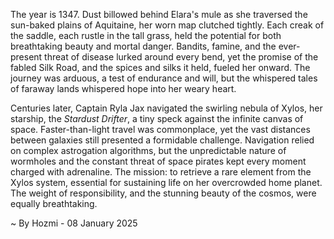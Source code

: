 
The year is 1347.  Dust billowed behind Elara's mule as she traversed the sun-baked plains of Aquitaine, her worn map clutched tightly.  Each creak of the saddle, each rustle in the tall grass, held the potential for both breathtaking beauty and mortal danger.  Bandits, famine, and the ever-present threat of disease lurked around every bend, yet the promise of the fabled Silk Road, and the spices and silks it held, fueled her onward.  The journey was arduous, a test of endurance and will, but the whispered tales of faraway lands whispered hope into her weary heart.

Centuries later, Captain Ryla Jax navigated the swirling nebula of Xylos, her starship, the *Stardust Drifter*, a tiny speck against the infinite canvas of space.  Faster-than-light travel was commonplace, yet the vast distances between galaxies still presented a formidable challenge.  Navigation relied on complex astrogation algorithms, but the unpredictable nature of wormholes and the constant threat of space pirates kept every moment charged with adrenaline.  The mission: to retrieve a rare element from the Xylos system, essential for sustaining life on her overcrowded home planet. The weight of responsibility, and the stunning beauty of the cosmos, were equally breathtaking.

~ By Hozmi - 08 January 2025
